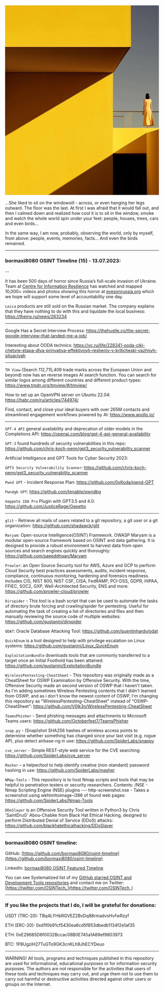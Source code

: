 ![alt text](img/15.jpg)

...She liked to sit on the windowsill - across, or even hanging her legs outward. The floor was the last. At first I was afraid that it would fall out, and then I calmed down and realized how cool it is to sit in the window, smoke and watch the whole world spin under your feet: people, houses, trees, cars and even birds...

In the same way, I am now, probably, observing the world, only by myself, from above: people, events, memories, facts... And even the birds remained.

----
### bormaxi8080 OSINT Timeline (15) - 13.07.2023:

--

It has been 500 days of horror since Russia’s full-scale invasion of Ukraine. Team at [Centre for Information Resilience](https://www.linkedin.com/company/centre-for-information-resilience/) has watched and mapped 10,000+ videos and photos showing this horror at [eyesonrussia.org](http://eyesonrussia.org/) which we hope will support some level of accountability one day.

```Leica``` products are still sold on the Russian market. The company explains that they have nothing to do with this and liquidate the local business: https://theins.ru/news/263234

----

Google Has a Secret Interview Process: https://thehustle.co/the-secret-google-interview-that-landed-me-a-job/

Interesting about OODA technics: https://vc.ru/life/228341-ooda-cikl-chetyre-etapa-dlya-prinyatiya-effektivnyh-resheniy-v-kriticheski-vazhnyh-situaciyah

----

```TM View``` (Search 112,715,409 trade marks across the European Union and beyond) now has an reverse images AI search function. You can search for similar logos among different countries and different product types: https://www.tmdn.org/tmview/#/tmview/

How to set up an OpenVPN server on Ubuntu 22.04: https://habr.com/ru/articles/744974/

Find, contact, and close your ideal buyers with over 265M contacts and streamlined engagement workflows powered by AI: https://www.apollo.io/

----

```GPT-4 API``` general availability and deprecation of older models in the Completions API: https://openai.com/blog/gpt-4-api-general-availability

```GPT-3``` found hundreds of security vulnerabilities in this repo: https://github.com/chris-koch-penn/gpt3_security_vulnerability_scanner

Artificial Intelligence and GPT Tools for Cyber Security 2023:
  
```GPT3 Security Vulnerability Scanner```: https://github.com/chris-koch-penn/gpt3_security_vulnerability_scanner

```Pwnd GPT``` - Incident Response Plan: https://github.com/0xKoda/pwnd-GPT

```Pwndgb GPT```: https://github.com/tenable/pwndbg

```Geppeto IDA Pro``` Plugin with GPT3.5 and 4.0: https://github.com/JusticeRage/Gepetto

----

```glit``` - Retrieve all mails of users related to a git repository, a git user or a git organization: https://github.com/shadawck/glit

```Maryam```: Open-source Intelligence(OSINT) Framework. OWASP Maryam is a modular open-source framework based on OSINT and data gathering. It is designed to provide a robust environment to harvest data from open sources and search engines quickly and thoroughly: https://github.com/saeeddhqan/Maryam

```Prowler```: an Open Source Security tool for AWS, Azure and GCP to perform Cloud Security best practices assessments, audits, incident response, compliance, continuous monitoring, hardening and forensics readiness. Includes CIS, NIST 800, NIST CSF, CISA, FedRAMP, PCI-DSS, GDPR, HIPAA, FFIEC, SOC2, GXP, Well-Architected Security, ENS and more: https://github.com/prowler-cloud/prowler

```Dirspider``` - This tool is a bash script that can be used to automate the tasks of directory brute forcing and crawling/spider for pentesting. Useful for automating the task of creating a list of directories and files and then manually reviewing the source code of multiple websites: https://github.com/gustanini/dirspider

```ODAT```: Oracle Database Attacking Tool: https://github.com/quentinhardy/odat

```QuickEnum``` is a tool designed to help with privilege escalation on Linux systems: https://github.com/gustanini/Linux_QuickEnum

```ExploitationBundle``` downloads tools that are commonly transferred to a target once an Initial Foothold has been attained: https://github.com/gustanini/ExploitationBundle

```WirelessPentesting-CheatSheet``` - This repository was originally made as a CheatSheet for OSWP Examination by Offensive Security. With the time, Offensive Security made an second version of OSWP that i haven't taken. As I'm adding sometimes Wireless Pentesting contents that I didn't learned from OSWP, and as i don't know the newest content of OSWP, I'm changing this repository as "WirelessPentesting-CheatSheet" instead of "OSWP-CheatSheet": https://github.com/V0lk3n/WirelessPentesting-CheatSheet

```TeamsPhisher``` - Send phishing messages and attachments to Microsoft Teams users: https://github.com/Octoberfest7/TeamsPhisher

```snap.py``` - (Snap)shot SHA256 hashes of wireless access points to determine whether something has changed since your last visit (e.g. rogue AP), plus detect airbase-ng in use: https://github.com/SpiderLabs/snappy

```cve_server``` - Simple REST-style web service for the CVE searching: https://github.com/SpiderLabs/cve_server

```Masher``` – a helper/tool to help identify creative (non-standard) password hashing in use: https://github.com/SpiderLabs/masher

```NMap-Tools``` - This repository is to host Nmap scripts and tools that may be helpful to penetration testers or security researchers. Contents: /NSE - Nmap Scripting Engine (NSE) plugins --- http-screenshot.nse - Takes a screenshot using wkhtmltoimage-i386 of found web pages: https://github.com/SpiderLabs/Nmap-Tools

```DDoSlayer``` is an Offensive Security Tool written in Python3 by Chris 'SaintDruG' Abou-Chabke from Black Hat Ethical Hacking, designed to perform Distributed Denial of Service (DDoS) attacks: https://github.com/blackhatethicalhacking/DDoSlayer

----
### bormaxi8080 OSINT timeline:

GitHub: [https://github.com/bormaxi8080/osint-timeline](https://github.com/bormaxi8080/osint-timeline)

LinkedIn: [bormaxi8080 OSINT Featured Timeline](https://www.linkedin.com/in/osintech/details/featured/)

You can see Systematized list of my [GitHub starred OSINT and Development Tools repositories](https://github.com/bormaxi8080/github-starred-repos-builder/blob/main/starred_repos.md)
and contact me on Twitter: [https://twitter.com/OSINTech_](https://twitter.com/OSINTech_)

----
### If you like the projects that I do, I will be grateful for donations:

USDT (TRC-20): TBq4LYHbRGVEZ2BvDq88rmadvsHvfwRzyf

ETH (ERC-20): 0xd1f0b91cf5430ea6cd5f853dbedb1134f2e1af35

ETH: 0xE29685D6f0032Bccac08B0E745a1A69ef9803973

BTC: 1P8UgziH27TuGTo9GK3cnKLh9JhECYDeuo

----

WARNING! All tools, programs and techniques published in this repository are used for informational, educational purposes or for information security purposes. The authors are not responsible for the activities that users of these tools and techniques may carry out, and urge them not to use them to carry out harmful or destructive activities directed against other users or groups on the Internet.